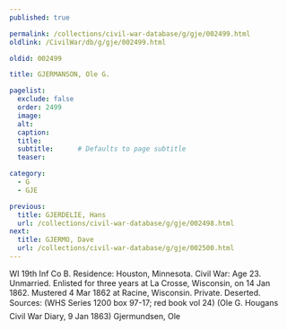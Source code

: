 ```yaml
---
published: true

permalink: /collections/civil-war-database/g/gje/002499.html
oldlink: /CivilWar/db/g/gje/002499.html

oldid: 002499

title: GJERMANSON, Ole G.

pagelist:
  exclude: false
  order: 2499
  image: 
  alt:
  caption:
  title:
  subtitle:      # Defaults to page subtitle
  teaser:

category: 
  - G 
  - GJE

previous:
  title: GJERDELIE, Hans
  url: /collections/civil-war-database/g/gje/002498.html  
next:
  title: GJERMO, Dave
  url: /collections/civil-war-database/g/gje/002500.html   
---
```

WI 19th Inf Co B. Residence: Houston, Minnesota. Civil War: Age 23. Unmarried. Enlisted for three years at La Crosse, Wisconsin, on 14 Jan 1862. Mustered 4 Mar 1862 at Racine, Wisconsin. Private. Deserted. Sources: (WHS Series 1200 box 97-17; red book vol 24) (Ole G. Hougan&#146;s Civil War Diary, 9 Jan 1863) &#147;Gjermundsen, Ole&#148;